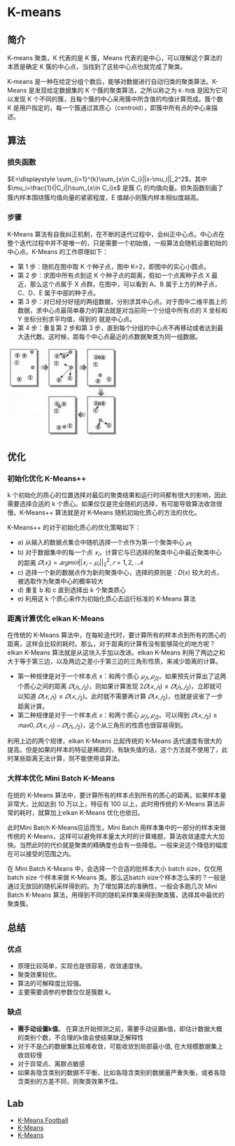 # K-means

## 简介

K-means 聚类，K 代表的是 K 簇，Means 代表的是中心，可以理解这个算法的本质是确定 K 簇的中心点，当找到了这些中心点也就完成了聚类。

K-means 是一种在给定分组个数后，能够对数据进行自动归类的聚类算法。K-Means 是发现给定数据集的 K 个簇的聚类算法，之所以称之为 `K-均值` 是因为它可以发现 K 个不同的簇，且每个簇的中心采用簇中所含值的均值计算而成。簇个数 K 是用户指定的，每一个簇通过其质心（centroid），即簇中所有点的中心来描述。

## 算法

### 损失函数

$E=\displaystyle \sum_{i=1}^{k}\sum_{x\in C_i}||x-\mu_i||_2^2$，其中$\mu_i=\frac{1}{|C_i|}\sum_{x\in C_i}x$ 是簇 $C_i$ 的均值向量。损失函数刻画了簇内样本围绕簇均值向量的紧密程度，E 值越小则簇内样本相似度越高。

### 步骤

K-Means 算法有自我纠正机制，在不断的迭代过程中，会纠正中心点。中心点在整个迭代过程中并不是唯一的，只是需要一个初始值，一般算法会随机设置初始的中心点。K-Means 的工作原理如下：

- 第 1 步：随机在图中取 K 个种子点，图中 K=2，即图中的实心小圆点。
- 第 2 步：求图中所有点到这 K 个种子点的距离，假如一个点离种子点 X 最近，那么这个点属于 X 点群。在图中，可以看到 A、B 属于上方的种子点，C、D、E 属于中部的种子点。
- 第 3 步：对已经分好组的两组数据，分别求其中心点。对于图中二维平面上的数据，求中心点最简单暴力的算法就是对当前同一个分组中所有点的 X 坐标和 Y 坐标分别求平均值，得到的 就是中心点。
- 第 4 步：重复第 2 步和第 3 步，直到每个分组的中心点不再移动或者达到最大迭代数。这时候，距每个中心点最近的点数据聚类为同一组数据。

<img src="figures/image-20200220110357532.png" alt="image-20200220110357532" style="zoom: 25%;" />

## 优化

### 初始化优化 K-Means++

k 个初始化的质心的位置选择对最后的聚类结果和运行时间都有很大的影响，因此需要选择合适的 k 个质心。如果仅仅是完全随机的选择，有可能导致算法收敛很慢。K-Means++ 算法就是对 K-Means 随机初始化质心的方法的优化。

K-Means++ 的对于初始化质心的优化策略如下：

- a) 从输入的数据点集合中随机选择一个点作为第一个聚类中心 $𝜇_1$
- b) 对于数据集中的每一个点 $𝑥_𝑖$，计算它与已选择的聚类中心中最近聚类中心的距离 $𝐷(𝑥_𝑖)=𝑎𝑟𝑔𝑚𝑖𝑛||𝑥_𝑖−𝜇_𝑟||^2_2, 𝑟=1,2,...𝑘$
- c) 选择一个新的数据点作为新的聚类中心，选择的原则是：𝐷(𝑥) 较大的点，被选取作为聚类中心的概率较大
- d) 重复 b 和 c 直到选择出 k 个聚类质心
- e) 利用这 k 个质心来作为初始化质心去运行标准的 K-Means 算法

### 距离计算优化 elkan K-Means

在传统的 K-Means 算法中，在每轮迭代时，要计算所有的样本点到所有的质心的距离，这样会比较的耗时。那么，对于距离的计算有没有能够简化的地方呢？elkan K-Means 算法就是从这块入手加以改进。elkan K-Means 利用了两边之和大于等于第三边，以及两边之差小于第三边的三角形性质，来减少距离的计算。

- 第一种规律是对于一个样本点 𝑥：和两个质心 $𝜇_{𝑗1}, 𝜇_{𝑗2}$。如果预先计算出了这两个质心之间的距离 $𝐷(𝑗_1, 𝑗_2)$，则如果计算发现 $2𝐷(𝑥,𝑗_1)≤𝐷(𝑗_1,𝑗_2)$，立即就可以知道 $𝐷(𝑥,𝑗_1)≤𝐷(𝑥,𝑗_2)$。此时就不需要再计算 $𝐷(𝑥,𝑗_2)$，也就是说省了一步距离计算。
- 第二种规律是对于一个样本点 𝑥：和两个质心 $𝜇_{𝑗1},𝜇_{𝑗2}$。可以得到 $𝐷(𝑥,𝑗_2)≥𝑚𝑎𝑥{0, 𝐷(𝑥,𝑗_1)−𝐷(𝑗_1,𝑗_2)}$，这个从三角形的性质也很容易得到。

利用上边的两个规律，elkan K-Means 比起传统的 K-Means 迭代速度有很大的提高。但是如果的样本的特征是稀疏的，有缺失值的话，这个方法就不使用了，此时某些距离无法计算，则不能使用该算法。

### 大样本优化 Mini Batch K-Means

在统的 K-Means 算法中，要计算所有的样本点到所有的质心的距离。如果样本量非常大，比如达到 10 万以上，特征有 100 以上，此时用传统的 K-Means 算法非常的耗时，就算加上elkan K-Means 优化也依旧。

此时Mini Batch K-Means应运而生。Mini Batch 用样本集中的一部分的样本来做传统的 K-Means，这样可以避免样本量太大时的计算难题，算法收敛速度大大加快。当然此时的代价就是聚类的精确度也会有一些降低。一般来说这个降低的幅度在可以接受的范围之内。

在 Mini Batch K-Means 中，会选择一个合适的批样本大小 batch size，仅仅用 batch size 个样本来做 K-Means 类。那么这batch size个样本怎么来的？一般是通过无放回的随机采样得到的。为了增加算法的准确性，一般会多跑几次 Mini Batch K-Means 算法，用得到不同的随机采样集来得到聚类簇，选择其中最优的聚类簇。

## 总结

### 优点

- 原理比较简单，实现也是很容易，收敛速度快。
- 聚类效果较优。
- 算法的可解释度比较强。
- 主要需要调参的参数仅仅是簇数 k。

### 缺点

- **需手动设置k值**。 在算法开始预测之前，需要手动设置k值，即估计数据大概的类别个数，不合理的k值会使结果缺乏解释性
- 对于不是凸的数据集比较难收敛，可能收敛到局部最小值, 在大规模数据集上收敛较慢
- 对于异常点、离群点敏感
- 如果各隐含类别的数据不平衡，比如各隐含类别的数据量严重失衡，或者各隐含类别的方差不同，则聚类效果不佳。


## Lab

- [K-Means Football](20_kmeans-football.ipynb)
- [K-Means](22_kmeans.ipynb)
- [K-Means](24_kmeans.ipynb)